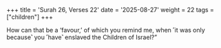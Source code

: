 +++
title = 'Surah 26, Verses 22'
date = '2025-08-27'
weight = 22
tags = ["children"]
+++

How can that be a ‘favour,’ of which you remind me, when ˹it was only because˺ you ˹have˺ enslaved the Children of Israel?”